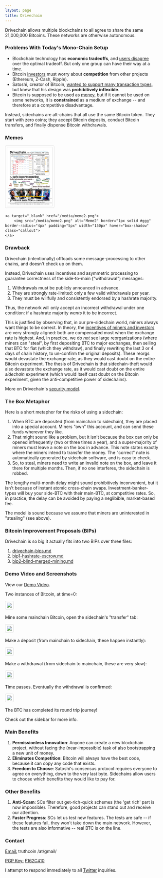 ```yaml
---
layout: page
title: Drivechain
---
```


<head>
<style>
img {
    border: 1px solid #ddd;
    border-radius: 4px;
    padding: 5px;
    width: 150px;
}

img:hover {
    box-shadow: 0 0 2px 1px rgba(0, 140, 186, 0.5);
}
</style>
</head>




Drivechain allows multiple blockchains to all agree to share the same 21,000,000 Bitcoins. These networks are otherwise autonomous.

### Problems With Today's Mono-Chain Setup

* Blockchain technology has **economic tradeoffs**, and [users disagree](https://www.reddit.com/r/btc/comments/4zqd7g/roger_ver_does_your_bitcoin_classic_pool_on/d6yk872/?context=10000) over the optimal tradeoff. But only one group can have their way at a time.
* Bitcoin [investors](https://bitcointalk.org/index.php?topic=375643.0) must worry about **competition** from other projects (Ethereum, Z-Cash, Ripple).
* Satoshi, creator of Bitcoin, [wanted to support many transaction types](http://satoshi.nakamotoinstitute.org/posts/bitcointalk/126/#selection-21.69-21.214), but knew that his design was **prohibitively inflexible**.
* Bitcoin is supposed to be used as [money](http://nakamotoinstitute.org/shelling-out/), but if it cannot be used on some networks, it is **constrained** as a medium of exchange -- and therefore at a competitive disadvantage.

Instead, sidechains are alt-chains that all use the same Bitcoin token. They start with zero coins; they accept Bitcoin deposits, conduct Bitcoin transfers, and finally dispense Bitcoin withdrawals.

### Memes


<p>
	<a target="_blank" href="/media/meme1.png">
		<img src="/media/meme1.png" alt="Meme1" border="1px solid #ggg" border-radius="4px" padding="5px" width="150px" hover="box-shadow" class="callout">
	</a>
	
	<a target="_blank" href="/media/meme2.png">
		<img src="/media/meme2.png" alt="Meme2" border="1px solid #ggg" border-radius="4px" padding="5px" width="150px" hover="box-shadow" class="callout">
	</a>
</p>


### Drawback

Drivechain (intentionally) offloads some message-processing to other chains, and doesn't check up on them.

Instead, Drivechain uses incentives and asymmetric processing to guarantee correctness of the side-to-main ("withdrawal") messages:

1. Withdrawals must be publicly announced in advance.
2. They are strongly rate-limited: only a few valid withdrawals per year.
3. They must be willfully and consistently endorsed by a hashrate majority.

Thus, the network will only accept an incorrect withdrawal under one condition: if a hashrate majority *wants* it to be incorrect.

This is justified by observing that, in our pre-sidechain world, miners always want things to be correct. In theory, the [incentives of miners and investors](http://www.truthcoin.info/images/bitcoin-incentives.png) are very strongly aligned: both are compensated most when the exchange rate is highest. And, in practice, we do *not* see large reorganizations (where miners can "steal", by first depositing BTC to major exchanges, then selling that BTC for fiat (which they withdraw), and finally rewriting the last 3 or 4 days of chain history, to un-confirm the original deposits). These reorgs would devastate the exchange rate, as they would cast doubt on the entire Bitcoin experiment. The thesis of Drivechain is that sidechain-theft would also devastate the exchange rate, as it would cast doubt on the entire *sidechain* experiment (which would itself cast doubt on the Bitcoin experiment, given the anti-competitive power of sidechains).

More on Drivechain's [security model](http://www.truthcoin.info/blog/drivechain/#drivechains-security).


### The Box Metaphor

Here is a short metaphor for the risks of using a sidechain:

1. When BTC are deposited (from mainchain to sidechain), they are placed into a special account. Miners "own" this account, and can send these funds wherever they like.
2. That might sound like a problem, but it isn't because the box can only be opened infrequently (two or three times a year), and a super-majority of miners must leave a note on the box in advance. This note states exactly where the miners intend to transfer the money. The "correct" note is automatically generated by sidechain software, and is easy to check.
3. So, to steal, miners need to write an invalid note on the box, and leave it there for multiple months. Then, if no one interferes, the sidechain is robbed.

The lengthy multi-month delay might sound prohibitively inconvenient, but it isn't because of instant atomic cross-chain swaps. Investment-banker-types will buy your side-BTC with their main-BTC, at competitive rates. So, in practice, the delay can be avoided by paying a neglibible, market-based fee.

The model is sound because we assume that miners are uninterested in "stealing" (see above). 

### Bitcoin Improvement Proposals (BIPs)

Drivechain is so big it actually fits into two BIPs over three files:

1. [drivechain-bips.md](https://github.com/drivechain-project/docs/blob/master/drivechain-bips.md)
2. [bip1-hashrate-escrow.md](https://github.com/drivechain-project/docs/blob/master/bip1-hashrate-escrow.md)
3. [bip2-blind-merged-mining.md](https://github.com/drivechain-project/docs/blob/master/bip2-blind-merged-mining.md)


### Demo Video and Screenshots

View our [Demo Video](https://drive.google.com/file/d/0B0apsclL6jccNEViRy00TThJd2M/view).

Two instances of Bitcoin, at time=0:

<a target="_blank" href="/media/shot-1.png">
	<img src="/media/shot-1.png" border="1px solid #ggg" border-radius="4px" padding="5px" width="150px" hover="box-shadow">
</a>

Mine some mainchain Bitcoin, open the sidechain's "transfer" tab:

<a target="_blank" href="/media/shot-2.png">
	<img src="/media/shot-2.png" border="1px solid #ggg" border-radius="4px" padding="5px" width="150px" hover="box-shadow">
</a>

Make a deposit (from mainchain to sidechain, these happen instantly):

<a target="_blank" href="/media/shot-3.png">
	<img src="/media/shot-3.png" border="1px solid #ggg" border-radius="4px" padding="5px" width="150px" hover="box-shadow">
</a>

Make a withdrawal (from sidechain to mainchain, these are very slow):

<a target="_blank" href="/media/shot-4.png">
	<img src="/media/shot-4.png" border="1px solid #ggg" border-radius="4px" padding="5px" width="150px" hover="box-shadow">
</a>

Time passes. Eventually the withdrawal is confirmed:

<a target="_blank" href="/media/shot-5.png">
	<img src="/media/shot-5.png" border="1px solid #ggg" border-radius="4px" padding="5px" width="150px" hover="box-shadow">
</a>

The BTC has completed its round trip journey!

Check out the sidebar for more info.


### Main Benefits

1. **Permissionless Innovation**: Anyone can create a new blockchain project, without facing the (near-impossible) task of also bootstrapping a new unit of money.
2. **Eliminates Competition**: Bitcoin will always have the best code, because it can copy any code that exists.
3. **Freedom to Choose**: Satoshi's consensus protocol requires everyone to agree on everything, down to the very last byte. Sidechains allow users to choose which benefits they would like to pay for.

### Other Benefits

1. **Anti-Scam**: SCs filter out get-rich-quick schemes (the 'get rich' part is now impossible). Therefore, good projects can stand out and receive our attention.
2. **Faster Progress**: SCs let us test new features. The tests are safe -- if these features fail, they won't take down the main network. However, the tests are also informative -- real BTC is on the line.

### Contact

<p><u>Email:</u> truthcoin /at/gmail/</p>
<p><u>PGP Key:</u> <a href="https://pgp.mit.edu/pks/lookup?op=get&search=0xAA4B3330F162C410">F162C410</a></p>
<p>I attempt to respond immediately to all <a href="https://twitter.com/Truthcoin">Twitter</a> inquiries.</p>

